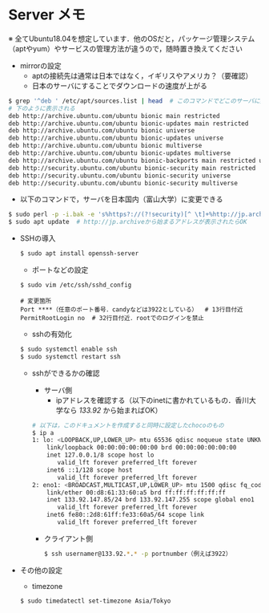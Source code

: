 # Server メモ

※ 全てUbuntu18.04を想定しています．他のOSだと，パッケージ管理システム（aptやyum）やサービスの管理方法が違うので，随時置き換えてください

- mirrorの設定
  - aptの接続先は通常は日本ではなく，イギリスやアメリカ？（要確認）
  - 日本のサーバにすることでダウンロードの速度が上がる

```bash
$ grep '^deb ' /etc/apt/sources.list | head  # このコマンドでどこのサーバに接続されているか確認できる
# 下のように表示される
deb http://archive.ubuntu.com/ubuntu bionic main restricted
deb http://archive.ubuntu.com/ubuntu bionic-updates main restricted
deb http://archive.ubuntu.com/ubuntu bionic universe
deb http://archive.ubuntu.com/ubuntu bionic-updates universe
deb http://archive.ubuntu.com/ubuntu bionic multiverse
deb http://archive.ubuntu.com/ubuntu bionic-updates multiverse
deb http://archive.ubuntu.com/ubuntu bionic-backports main restricted universe multiverse
deb http://security.ubuntu.com/ubuntu bionic-security main restricted
deb http://security.ubuntu.com/ubuntu bionic-security universe
deb http://security.ubuntu.com/ubuntu bionic-security multiverse
```

- 以下のコマンドで，サーバを日本国内（富山大学）に変更できる

```bash
$ sudo perl -p -i.bak -e 's%https?://(?!security)[^ \t]+%http://jp.archive.ubuntu.com/ubuntu/%g' /etc/apt/sources.list
$ sudo apt update  # http://jp.archiveから始まるアドレスが表示されたらOK
```


- SSHの導入

  ```bash
  $ sudo apt install openssh-server
  ```

  - ポートなどの設定

  ```bash
  $ sudo vim /etc/ssh/sshd_config
  ```

  ```vim
  # 変更箇所
  Port ****（任意のポート番号．candyなどは3922としている）  # 13行目付近
  PermitRootLogin no  # 32行目付近．rootでのログインを禁止
  ```

  - sshの有効化

  ```bash
  $ sudo systemctl enable ssh
  $ sudo systemctl restart ssh
  ```

  - sshができるかの確認

    - サーバ側
      - ipアドレスを確認する（以下のinetに書かれているもの．香川大学なら *133.92* から始まればOK）

    ```bash
    # 以下は，このドキュメントを作成すると同時に設定したchocoのもの
    $ ip a
    1: lo: <LOOPBACK,UP,LOWER_UP> mtu 65536 qdisc noqueue state UNKNOWN group default qlen 1000
        link/loopback 00:00:00:00:00:00 brd 00:00:00:00:00:00
        inet 127.0.0.1/8 scope host lo
           valid_lft forever preferred_lft forever
        inet6 ::1/128 scope host
           valid_lft forever preferred_lft forever
    2: eno1: <BROADCAST,MULTICAST,UP,LOWER_UP> mtu 1500 qdisc fq_codel state UP group default qlen 1000
        link/ether 00:d8:61:33:60:a5 brd ff:ff:ff:ff:ff:ff
        inet 133.92.147.85/24 brd 133.92.147.255 scope global eno1
           valid_lft forever preferred_lft forever
        inet6 fe80::2d8:61ff:fe33:60a5/64 scope link
           valid_lft forever preferred_lft forever
    ```

    - クライアント側

      ```bash
      $ ssh usernamer@133.92.*.* -p portnumber（例えば3922）
      ```

- その他の設定

  - timezone

  ```bash
  $ sudo timedatectl set-timezone Asia/Tokyo
  ```

